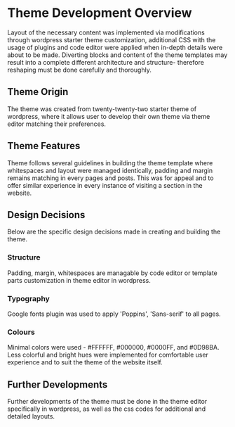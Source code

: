 # Theme Development Overview

Layout of the necessary content was implemented via modifications through wordpress starter theme customization, additional CSS with the usage of plugins and code editor were applied when in-depth details were about to be made. Diverting blocks and content of the theme templates may result into a complete different architecture and structure- therefore reshaping must be done carefully and thoroughly. 

## Theme Origin

 The theme was created from twenty-twenty-two starter theme of wordpress, where it allows user to develop their own theme via theme editor matching their preferences.

## Theme Features

Theme follows several guidelines in building the theme template where whitespaces and layout were managed identically, padding and margin remains matching in every pages and posts. This was for appeal and to offer similar experience in every instance of visiting a section in the website. 

## Design Decisions

Below are the specific design decisions made in creating and building the theme.

### Structure

Padding, margin, whitespaces are managable by code editor or template parts customization in theme editor in wordpress. 

### Typography

Google fonts plugin was used to apply 'Poppins', 'Sans-serif' to all pages.

### Colours

Minimal colors were used - #FFFFFF, #000000, #0000FF, and #0D98BA. Less colorful and bright hues were implemented for comfortable user experience and to suit the theme of the website itself.

## Further Developments

Further developments of the theme must be done in the theme editor specifically in wordpress, as well as the css codes for additional and detailed layouts. 
